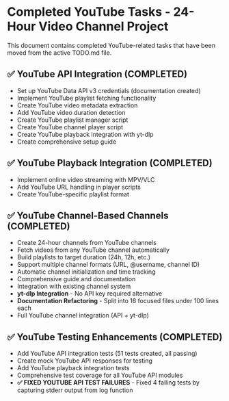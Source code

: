# Completed YouTube Tasks - 24-Hour Video Channel Project

This document contains completed YouTube-related tasks that have been moved from the active TODO.md file.

## ✅ YouTube API Integration (COMPLETED)
- Set up YouTube Data API v3 credentials (documentation created)
- Implement YouTube playlist fetching functionality
- Create YouTube video metadata extraction
- Add YouTube video duration detection
- Create YouTube playlist manager script
- Create YouTube channel player script
- Create YouTube playback integration with yt-dlp
- Create comprehensive setup guide

## ✅ YouTube Playback Integration (COMPLETED)
- Implement online video streaming with MPV/VLC
- Add YouTube URL handling in player scripts
- Create YouTube-specific playlist format

## ✅ YouTube Channel-Based Channels (COMPLETED)
- Create 24-hour channels from YouTube channels
- Fetch videos from any YouTube channel automatically
- Build playlists to target duration (24h, 12h, etc.)
- Support multiple channel formats (URL, @username, channel ID)
- Automatic channel initialization and time tracking
- Comprehensive guide and documentation
- Integration with existing channel system
- **yt-dlp Integration** - No API key required alternative
- **Documentation Refactoring** - Split into 16 focused files under 100 lines each
- Full YouTube channel integration (API + yt-dlp)

## ✅ YouTube Testing Enhancements (COMPLETED)
- Add YouTube API integration tests (51 tests created, all passing)
- Create mock YouTube API responses for testing
- Add YouTube playback integration tests
- Comprehensive test coverage for all YouTube API modules
- **✅ FIXED YOUTUBE API TEST FAILURES** - Fixed 4 failing tests by capturing stderr output from log function
